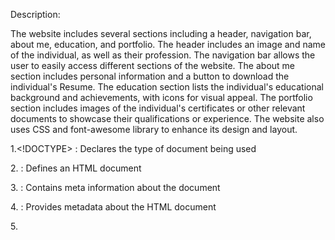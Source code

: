 Description:
  
The website includes several sections including a header, navigation bar, about me, education, and portfolio. The header includes an image and name of the individual, as well as their profession. The navigation bar allows the user to easily access different sections of the website. The about me section includes personal information and a button to download the individual's Resume. The education section lists the individual's educational background and achievements, with icons for visual appeal. The portfolio section includes images of the individual's certificates or other relevant documents to showcase their qualifications or experience. The website also uses CSS and font-awesome library to enhance its design and layout.

1.<!DOCTYPE> : Declares the type of document being used 

2.<html> : Defines an HTML document

3.<head> : Contains meta information about the document
  
4.<meta> : Provides metadata about the HTML document
  
5.<title> : Defines the title of the document, which is displayed in the browser's title bar or tab
  
6.<link> : Specifies relationships between the current document and an external resource
  
7.<body> : Defines the main content of the HTML document
  
8.<header> : Defines a container for introductory content or a set of navigational links
  
9.<nav> : Defines navigation links
  
10.<ul> : Defines an unordered list
  
11.<li> : Defines a list item
  
12.<a> : Defines a hyperlink
  
13.<section> : Defines a section in a document
  
14.<h3> : Defines a heading level 3
  
15.<h1> : Defines a heading level 1
  
16.<span> : Defines a small section of text
  
17.<p> : Defines a paragraph
  
18.<img> : Defines an image
  
19.<div> : Defines a section of the document
  
20.<button> : Defines a clickable button
  
21.<i> : Defines an icon
  
